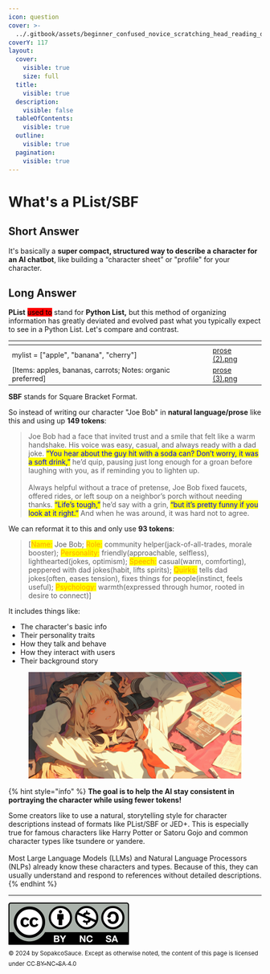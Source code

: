 ```yaml
---
icon: question
cover: >-
  ../.gitbook/assets/beginner_confused_novice_scratching_head_reading_d_e5648422-cabd-41aa-b491-d803016041ce_0.png
coverY: 117
layout:
  cover:
    visible: true
    size: full
  title:
    visible: true
  description:
    visible: false
  tableOfContents:
    visible: true
  outline:
    visible: true
  pagination:
    visible: true
---
```


# What's a PList/SBF

## Short Answer

It's basically a **super compact, structured way to describe a character for an AI chatbot**, like building a “character sheet” or "profile" for your character.

## Long Answer

**PList** <mark style="background-color:red;">used to</mark> stand for **Python List,** but this method of organizing information has greatly deviated and evolved past what you typically expect to see in a Python List. Let's compare and contrast.

<table data-card-size="large" data-view="cards"><thead><tr><th></th><th data-hidden data-card-cover data-type="files"></th></tr></thead><tbody><tr><td>mylist = ["apple", "banana", "cherry"]</td><td><a href="../.gitbook/assets/prose (2).png">prose (2).png</a></td></tr><tr><td>[Items: apples, bananas, carrots; Notes: organic preferred]</td><td><a href="../.gitbook/assets/prose (3).png">prose (3).png</a></td></tr></tbody></table>

**SBF** stands for Square Bracket Format.

So instead of writing our character "Joe Bob" in **natural language/prose** like this and using up **149 tokens**:

> Joe Bob had a face that invited trust and a smile that felt like a warm handshake. His voice was easy, casual, and always ready with a dad joke. <mark style="color:blue;">“You hear about the guy hit with a soda can? Don’t worry, it was a soft drink,”</mark> he’d quip, pausing just long enough for a groan before laughing with you, as if reminding you to lighten up.\
> \
> Always helpful without a trace of pretense, Joe Bob fixed faucets, offered rides, or left soup on a neighbor’s porch without needing thanks. <mark style="color:blue;">“Life’s tough,”</mark> he’d say with a grin, <mark style="color:blue;">“but it’s pretty funny if you look at it right.”</mark> And when he was around, it was hard not to agree.

We can reformat it to this and only use **93 tokens**:

> \[<mark style="color:orange;">Name:</mark> Joe Bob; <mark style="color:orange;">Role:</mark> community helper(jack-of-all-trades, morale booster); <mark style="color:orange;">Personality:</mark> friendly(approachable, selfless), lighthearted(jokes, optimism); <mark style="color:orange;">Speech:</mark> casual(warm, comforting), peppered with dad jokes(habit, lifts spirits); <mark style="color:orange;">Quirks:</mark> tells dad jokes(often, eases tension), fixes things for people(instinct, feels useful); <mark style="color:orange;">Psychology:</mark> warmth(expressed through humor, rooted in desire to connect)]

&#x20;It includes things like:

* The character's basic info
* Their personality traits
* How they talk and behave
* How they interact with users
* Their background story

<figure><img src="../.gitbook/assets/beginner_confused_novice_scratching_head_reading_d_e5648422-cabd-41aa-b491-d803016041ce_0.png" alt=""><figcaption></figcaption></figure>

{% hint style="info" %}
**The goal is to help the AI stay consistent in portraying the character while using fewer tokens!**

Some creators like to use a natural, storytelling style for character descriptions instead of formats like PList/SBF or JED+. This is especially true for famous characters like Harry Potter or Satoru Gojo and common character types like tsundere or yandere.\
\
Most Large Language Models (LLMs) and Natural Language Processors (NLPs) already know these characters and types. Because of this, they can usually understand and respond to references without detailed descriptions.
{% endhint %}

***

![](../.gitbook/assets/by-nc-sa.svg)\
<sub>© 2024 by SopakcoSauce. Except as otherwise noted, the content of this page is licensed under</sub> [<sub>CC BY-NC-SA 4.0</sub>](https://creativecommons.org/licenses/by-nc-sa/4.0/)&#x20;
